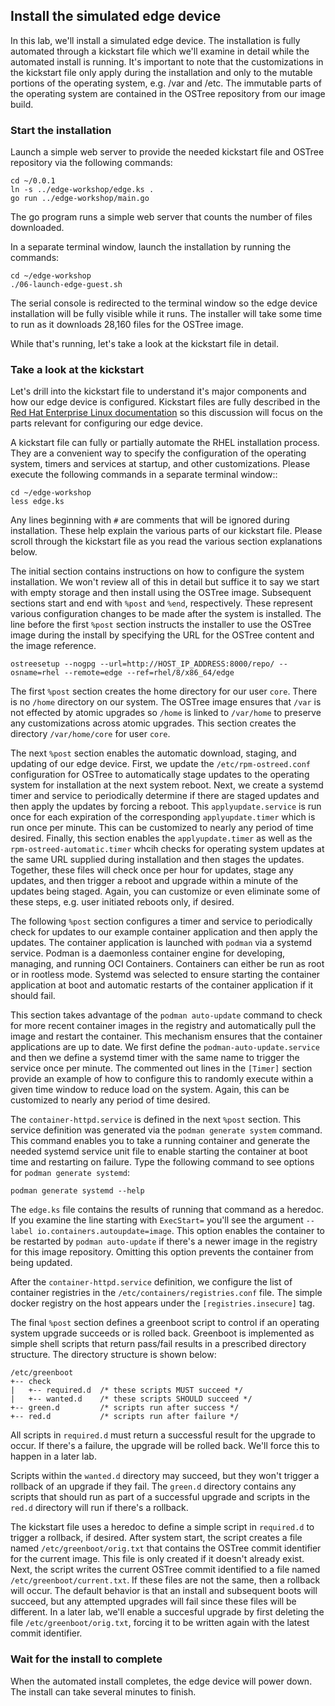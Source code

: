 ## Install the simulated edge device
In this lab, we'll install a simulated edge device. The installation
is fully automated through a kickstart file which we'll examine in
detail while the automated install is running.  It's important to
note that the customizations in the kickstart file only apply during
the installation and only to the mutable portions of the operating
system, e.g. /var and /etc. The immutable parts of the operating
system are contained in the OSTree repository from our image build.

### Start the installation
Launch a simple web server to provide the needed kickstart file and
OSTree repository via the following commands:

    cd ~/0.0.1
    ln -s ../edge-workshop/edge.ks .
    go run ../edge-workshop/main.go

The go program runs a simple web server that counts the number of
files downloaded.

In a separate terminal window, launch the installation by running the commands:

    cd ~/edge-workshop
    ./06-launch-edge-guest.sh

The serial console is redirected to the terminal window so the edge
device installation will be fully visible while it runs.  The
installer will take some time to run as it downloads 28,160 files
for the OSTree image.

While that's running, let's take a look at the kickstart file in
detail.

### Take a look at the kickstart
Let's drill into the kickstart file to understand it's major
components and how our edge device is configured. Kickstart files
are fully described in the
[Red Hat Enterprise Linux documentation](https://access.redhat.com/documentation/en-us/red_hat_enterprise_linux/8/html-single/performing_an_advanced_rhel_installation/index#performing_an_automated_installation_using_kickstart)
so this discussion will focus on the parts relevant for configuring
our edge device.

A kickstart file can fully or partially automate the RHEL installation
process. They are a convenient way to specify the configuration of
the operating system, timers and services at startup, and other
customizations. Please execute the following commands in a separate
terminal window::

    cd ~/edge-workshop
    less edge.ks

Any lines beginning with `#` are comments that will be ignored
during installation. These help explain the various parts of our
kickstart file. Please scroll through the kickstart file as you
read the various section explanations below.

The initial section contains instructions on how to configure the
system installation. We won't review all of this in detail but
suffice it to say we start with empty storage and then install using
the OSTree image. Subsequent sections start and end with `%post`
and `%end`, respectively. These represent various configuration
changes to be made after the system is installed. The line before
the first `%post` section instructs the installer to use the OSTree
image during the install by specifying the URL for the OSTree content
and the image reference.

    ostreesetup --nogpg --url=http://HOST_IP_ADDRESS:8000/repo/ --osname=rhel --remote=edge --ref=rhel/8/x86_64/edge

The first `%post` section creates the home directory for our user
`core`. There is no `/home` directory on our system. The OSTree
image ensures that `/var` is not effected by atomic upgrades so
`/home` is linked to `/var/home` to preserve any customizations
across atomic upgrades. This section creates the directory
`/var/home/core` for user `core`.

The next `%post` section enables the automatic download, staging,
and updating of our edge device. First, we update the
`/etc/rpm-ostreed.conf` configuration for OSTree to automatically
stage updates to the operating system for installation at the next
system reboot. Next, we create a systemd timer and service to
periodically determine if there are staged updates and then apply
the updates by forcing a reboot. This `applyupdate.service` is run
once for each expiration of the corresponding `applyupdate.timer`
which is run once per minute. This can be customized to nearly any
period of time desired. Finally, this section enables the
`applyupdate.timer` as well as the `rpm-ostreed-automatic.timer`
whcih checks for operating system updates at the same URL supplied
during installation and then stages the updates. Together, these
files will check once per hour for updates, stage any updates, and
then trigger a reboot and upgrade within a minute of the updates
being staged. Again, you can customize or even eliminate some of
these steps, e.g. user initiated reboots only, if desired.

The following `%post` section configures a timer and service to
periodically check for updates to our example container application
and then apply the updates. The container application is launched
with `podman` via a systemd service. Podman is a daemonless container
engine for developing, managing, and running OCI Containers.
Containers can either be run as root or in rootless mode. Systemd
was selected to ensure starting the container application at boot
and automatic restarts of the container application if it should
fail.

This section takes advantage of the `podman auto-update` command
to check for more recent container images in the registry and
automatically pull the image and restart the container. This mechanism
ensures that the container applications are up to date. We first
define the `podman-auto-update.service` and then we define a systemd
timer with the same name to trigger the service once per minute.
The commented out lines in the `[Timer]` section provide an example
of how to configure this to randomly execute within a given time
window to reduce load on the system. Again, this can be customized
to nearly any period of time desired.

The `container-httpd.service` is defined in the next `%post` section.
This service definition was generated via the `podman generate
system` command. This command enables you to take a running container
and generate the needed systemd service unit file to enable starting
the container at boot time and restarting on failure. Type the
following command to see options for `podman generate systemd`:

    podman generate systemd --help

The `edge.ks` file contains the results of running that command as
a heredoc. If you examine the line starting with `ExecStart=` you'll
see the argument `--label io.containers.autoupdate=image`. This
option enables the container to be restarted by `podman auto-update`
if there's a newer image in the registry for this image repository.
Omitting this option prevents the container from being updated.

After the `container-httpd.service` definition, we configure the
list of container registries in the `/etc/containers/registries.conf`
file. The simple docker registry on the host appears under the
`[registries.insecure]` tag.

The final `%post` section defines a greenboot script to control if
an operating system upgrade succeeds or is rolled back. Greenboot
is implemented as simple shell scripts that return pass/fail results
in a prescribed directory structure. The directory structure is
shown below:

    /etc/greenboot
    +-- check
    |   +-- required.d  /* these scripts MUST succeed */
    |   +-- wanted.d    /* these scripts SHOULD succeed */
    +-- green.d         /* scripts run after success */
    +-- red.d           /* scripts run after failure */

All scripts in `required.d` must return a successful result for the
upgrade to occur. If there's a failure, the upgrade will be rolled
back. We'll force this to happen in a later lab.

Scripts within the `wanted.d` directory may succeed, but they won't
trigger a rollback of an upgrade if they fail. The `green.d` directory
contains any scripts that should run as part of a successful upgrade
and scripts in the `red.d` directory will run if there's a rollback.

The kickstart file uses a heredoc to define a simple script in
`required.d` to trigger a rollback, if desired. After system start,
the script creates a file named `/etc/greenboot/orig.txt` that
contains the OSTree commit identifier for the current image. This
file is only created if it doesn't already exist. Next, the script
writes the current OSTree commit identified to a file named
`/etc/greenboot/current.txt`. If these files are not the same, then
a rollback will occur. The default behavior is that an install and
subsequent boots will succeed, but any attempted upgrades will fail
since these files will be different. In a later lab, we'll enable
a succesful upgrade by first deleting the file `/etc/greenboot/orig.txt`,
forcing it to be written again with the latest commit identifier.

### Wait for the install to complete
When the automated install completes, the edge device will power
down. The install can take several minutes to finish.

